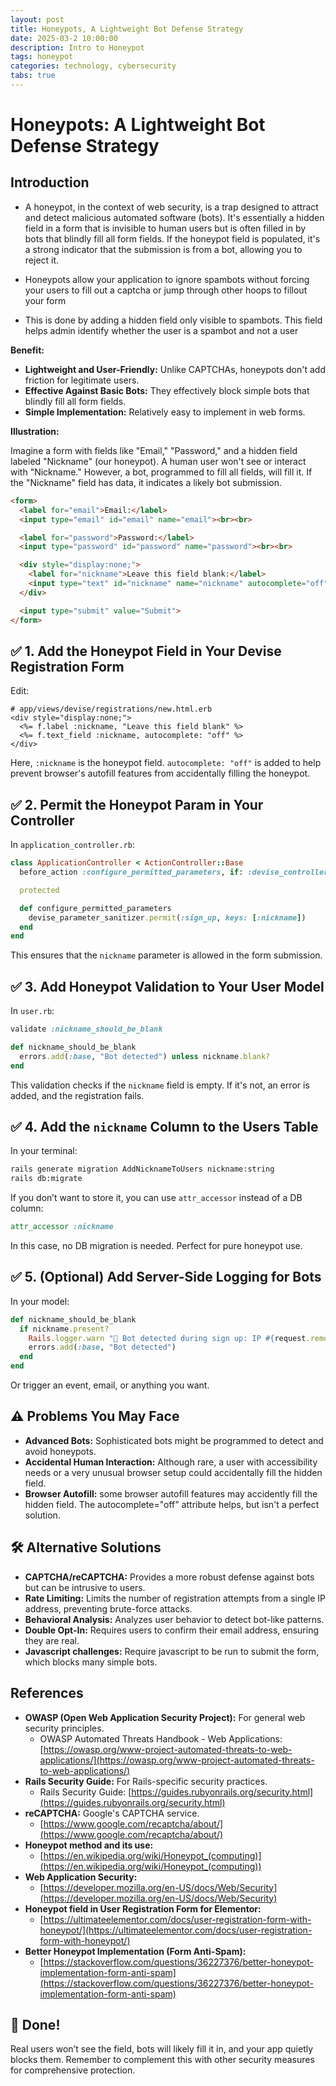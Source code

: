 ```yaml
---
layout: post
title: Honeypots, A Lightweight Bot Defense Strategy
date: 2025-03-2 10:00:00
description: Intro to Honeypot
tags: honeypot
categories: technology, cybersecurity
tabs: true
---
```


# Honeypots: A Lightweight Bot Defense Strategy

## Introduction

- A honeypot, in the context of web security, is a trap designed to attract and detect malicious automated software (bots). It's essentially a hidden field in a form that is invisible to human users but is often filled in by bots that blindly fill all form fields. If the honeypot field is populated, it's a strong indicator that the submission is from a bot, allowing you to reject it.

- Honeypots allow your application to ignore spambots without forcing your users to fill out a captcha or jump through other hoops to fillout your form

- This is done by adding a hidden field only visible to spambots. This field helps admin identify whether the user is a spambot and not a user


**Benefit:**

* **Lightweight and User-Friendly:** Unlike CAPTCHAs, honeypots don't add friction for legitimate users.
* **Effective Against Basic Bots:** They effectively block simple bots that blindly fill all form fields.
* **Simple Implementation:** Relatively easy to implement in web forms.

**Illustration:**

Imagine a form with fields like "Email," "Password," and a hidden field labeled "Nickname" (our honeypot). A human user won't see or interact with "Nickname." However, a bot, programmed to fill all fields, will fill it. If the "Nickname" field has data, it indicates a likely bot submission.

```html
<form>
  <label for="email">Email:</label>
  <input type="email" id="email" name="email"><br><br>

  <label for="password">Password:</label>
  <input type="password" id="password" name="password"><br><br>

  <div style="display:none;">
    <label for="nickname">Leave this field blank:</label>
    <input type="text" id="nickname" name="nickname" autocomplete="off">
  </div>

  <input type="submit" value="Submit">
</form>
```

## ✅ 1. Add the Honeypot Field in Your Devise Registration Form

Edit:

```erb
# app/views/devise/registrations/new.html.erb
<div style="display:none;">
  <%= f.label :nickname, "Leave this field blank" %>
  <%= f.text_field :nickname, autocomplete: "off" %>
</div>
```

Here, `:nickname` is the honeypot field. `autocomplete: "off"` is added to help prevent browser's autofill features from accidentally filling the honeypot.

## ✅ 2. Permit the Honeypot Param in Your Controller

In `application_controller.rb`:

```ruby
class ApplicationController < ActionController::Base
  before_action :configure_permitted_parameters, if: :devise_controller?

  protected

  def configure_permitted_parameters
    devise_parameter_sanitizer.permit(:sign_up, keys: [:nickname])
  end
end
```

This ensures that the `nickname` parameter is allowed in the form submission.

## ✅ 3. Add Honeypot Validation to Your User Model

In `user.rb`:

```ruby
validate :nickname_should_be_blank

def nickname_should_be_blank
  errors.add(:base, "Bot detected") unless nickname.blank?
end
```

This validation checks if the `nickname` field is empty. If it's not, an error is added, and the registration fails.

## ✅ 4. Add the `nickname` Column to the Users Table

In your terminal:

```bash
rails generate migration AddNicknameToUsers nickname:string
rails db:migrate
```

If you don’t want to store it, you can use `attr_accessor` instead of a DB column:

```ruby
attr_accessor :nickname
```

In this case, no DB migration is needed. Perfect for pure honeypot use.

## ✅ 5. (Optional) Add Server-Side Logging for Bots

In your model:

```ruby
def nickname_should_be_blank
  if nickname.present?
    Rails.logger.warn "🚨 Bot detected during sign up: IP #{request.remote_ip}" rescue nil
    errors.add(:base, "Bot detected")
  end
end
```

Or trigger an event, email, or anything you want.

## ⚠️ Problems You May Face

* **Advanced Bots:** Sophisticated bots might be programmed to detect and avoid honeypots.
* **Accidental Human Interaction:** Although rare, a user with accessibility needs or a very unusual browser setup could accidentally fill the hidden field.
* **Browser Autofill:** some browser autofill features may accidently fill the hidden field. The autocomplete="off" attribute helps, but isn't a perfect solution.

## 🛠️ Alternative Solutions

* **CAPTCHA/reCAPTCHA:** Provides a more robust defense against bots but can be intrusive to users.
* **Rate Limiting:** Limits the number of registration attempts from a single IP address, preventing brute-force attacks.
* **Behavioral Analysis:** Analyzes user behavior to detect bot-like patterns.
* **Double Opt-In:** Requires users to confirm their email address, ensuring they are real.
* **Javascript challenges:** Require javascript to be run to submit the form, which blocks many simple bots.

## References

* **OWASP (Open Web Application Security Project):** For general web security principles.
  * OWASP Automated Threats Handbook - Web Applications: [https://owasp.org/www-project-automated-threats-to-web-applications/](https://owasp.org/www-project-automated-threats-to-web-applications/)
* **Rails Security Guide:** For Rails-specific security practices.
  * Rails Security Guide: [https://guides.rubyonrails.org/security.html](https://guides.rubyonrails.org/security.html)
* **reCAPTCHA:** Google's CAPTCHA service.
  * [https://www.google.com/recaptcha/about/](https://www.google.com/recaptcha/about/)
* **Honeypot method and its use:**
  * [https://en.wikipedia.org/wiki/Honeypot_(computing)](https://en.wikipedia.org/wiki/Honeypot_(computing))
* **Web Application Security:**
  * [https://developer.mozilla.org/en-US/docs/Web/Security](https://developer.mozilla.org/en-US/docs/Web/Security)
* **Honeypot field in User Registration Form for Elementor:**
  * [https://ultimateelementor.com/docs/user-registration-form-with-honeypot/](https://ultimateelementor.com/docs/user-registration-form-with-honeypot/)
* **Better Honeypot Implementation (Form Anti-Spam):**
  * [https://stackoverflow.com/questions/36227376/better-honeypot-implementation-form-anti-spam](https://stackoverflow.com/questions/36227376/better-honeypot-implementation-form-anti-spam)

## 🎯 Done!

Real users won’t see the field, bots will likely fill it in, and your app quietly blocks them. Remember to complement this with other security measures for comprehensive protection.